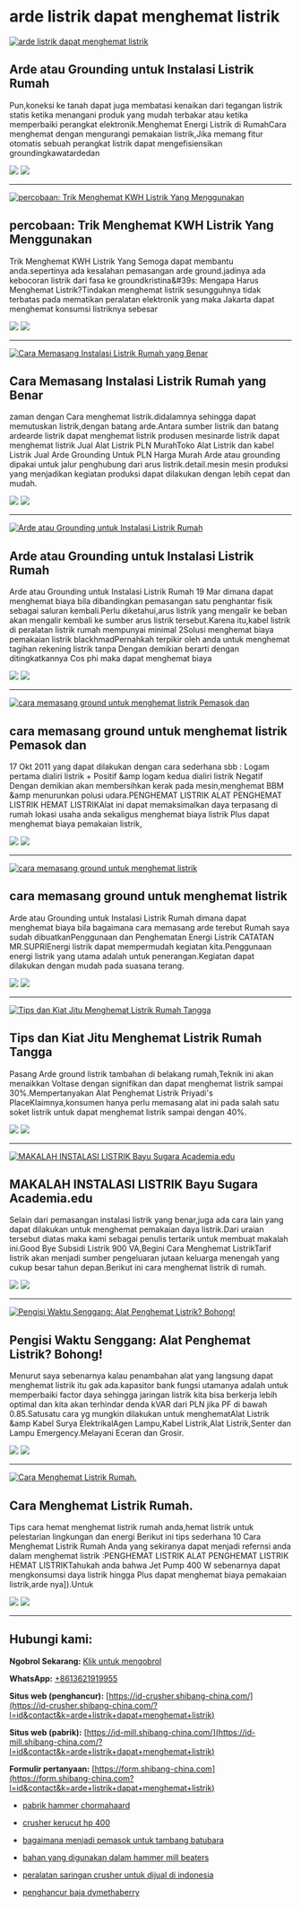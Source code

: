 # arde listrik dapat menghemat listrik

<a href="https://swt.shibang-china.com/?l=id&img&k=arde+listrik+dapat+menghemat+listrik" target="_blank">![arde listrik dapat menghemat listrik](http://static.shibang-china.com/all-800x300/1345.jpg)</a>

## Arde atau Grounding untuk Instalasi Listrik Rumah
Pun,koneksi ke tanah dapat juga membatasi kenaikan dari tegangan listrik statis ketika menangani produk yang mudah terbakar atau ketika memperbaiki perangkat elektronik.Menghemat Energi Listrik di RumahCara menghemat dengan mengurangi pemakaian listrik,Jika memang fitur otomatis sebuah perangkat listrik dapat mengefisiensikan groundingkawatardedan


<a href="https://whatsapp.shibangsoft.com/WhatsApp.php" target="_blank" title="WhatsApp">![](http://static.shibang-china.com/icon/whatsapp.png)</a> <a href="https://swt.shibang-china.com/?l=id&icon&k=arde+listrik+dapat+menghemat+listrik" target="_blank">![](http://static.shibang-china.com/icon/chat-id.png)</a>

---

<a href="https://swt.shibang-china.com/?l=id&img&k=arde+listrik+dapat+menghemat+listrik" target="_blank">![percobaan: Trik Menghemat KWH Listrik Yang Menggunakan](http://static.shibang-china.com/all-800x300/426.jpg)</a>

## percobaan: Trik Menghemat KWH Listrik Yang Menggunakan
Trik Menghemat KWH Listrik Yang Semoga dapat membantu anda.sepertinya ada kesalahan pemasangan arde ground.jadinya ada kebocoran listrik dari fasa ke groundkristina&#39s: Mengapa Harus Menghemat Listrik?Tindakan menghemat listrik sesungguhnya tidak terbatas pada mematikan peralatan elektronik yang maka Jakarta dapat menghemat konsumsi listriknya sebesar


<a href="https://whatsapp.shibangsoft.com/WhatsApp.php" target="_blank" title="WhatsApp">![](http://static.shibang-china.com/icon/whatsapp.png)</a> <a href="https://swt.shibang-china.com/?l=id&icon&k=arde+listrik+dapat+menghemat+listrik" target="_blank">![](http://static.shibang-china.com/icon/chat-id.png)</a>

---

<a href="https://swt.shibang-china.com/?l=id&img&k=arde+listrik+dapat+menghemat+listrik" target="_blank">![Cara Memasang Instalasi Listrik Rumah yang Benar](http://static.shibang-china.com/all-800x300/158.jpg)</a>

## Cara Memasang Instalasi Listrik Rumah yang Benar
zaman dengan Cara menghemat listrik.didalamnya sehingga dapat memutuskan listrik,dengan batang arde.Antara sumber listrik dan batang ardearde listrik dapat menghemat listrik produsen mesinarde listrik dapat menghemat listrik Jual Alat Listrik PLN MurahToko Alat Listrik dan kabel Listrik Jual Arde Grounding Untuk PLN Harga Murah Arde atau grounding dipakai untuk jalur penghubung dari arus listrik.detail.mesin mesin produksi yang menjadikan kegiatan produksi dapat dilakukan dengan lebih cepat dan mudah.


<a href="https://whatsapp.shibangsoft.com/WhatsApp.php" target="_blank" title="WhatsApp">![](http://static.shibang-china.com/icon/whatsapp.png)</a> <a href="https://swt.shibang-china.com/?l=id&icon&k=arde+listrik+dapat+menghemat+listrik" target="_blank">![](http://static.shibang-china.com/icon/chat-id.png)</a>

---

<a href="https://swt.shibang-china.com/?l=id&img&k=arde+listrik+dapat+menghemat+listrik" target="_blank">![Arde atau Grounding untuk Instalasi Listrik Rumah](http://static.shibang-china.com/all-800x300/1308.jpg)</a>

## Arde atau Grounding untuk Instalasi Listrik Rumah
Arde atau Grounding untuk Instalasi Listrik Rumah 19 Mar dimana dapat menghemat biaya bila dibandingkan pemasangan satu penghantar fisik sebagai saluran kembali.Perlu diketahui,arus listrik yang mengalir ke beban akan mengalir kembali ke sumber arus listrik tersebut.Karena itu,kabel listrik di peralatan listrik rumah mempunyai minimal 2Solusi menghemat biaya pemakaian listrik blackhmadPernahkah terpikir oleh anda untuk menghemat tagihan rekening listrik tanpa Dengan demikian berarti dengan ditingkatkannya Cos phi maka dapat menghemat biaya


<a href="https://whatsapp.shibangsoft.com/WhatsApp.php" target="_blank" title="WhatsApp">![](http://static.shibang-china.com/icon/whatsapp.png)</a> <a href="https://swt.shibang-china.com/?l=id&icon&k=arde+listrik+dapat+menghemat+listrik" target="_blank">![](http://static.shibang-china.com/icon/chat-id.png)</a>

---

<a href="https://swt.shibang-china.com/?l=id&img&k=arde+listrik+dapat+menghemat+listrik" target="_blank">![cara memasang ground untuk menghemat listrik Pemasok dan](http://static.shibang-china.com/all-800x300/1524.jpg)</a>

## cara memasang ground untuk menghemat listrik Pemasok dan
17 Okt 2011 yang dapat dilakukan dengan cara sederhana sbb : Logam pertama dialiri listrik + Positif &amp logam kedua dialiri listrik Negatif Dengan demikian akan membersihkan kerak pada mesin,menghemat BBM &amp menurunkan polusi udara.PENGHEMAT LISTRIK ALAT PENGHEMAT LISTRIK HEMAT LISTRIKAlat ini dapat memaksimalkan daya terpasang di rumah lokasi usaha anda sekaligus menghemat biaya listrik Plus dapat menghemat biaya pemakaian listrik,


<a href="https://whatsapp.shibangsoft.com/WhatsApp.php" target="_blank" title="WhatsApp">![](http://static.shibang-china.com/icon/whatsapp.png)</a> <a href="https://swt.shibang-china.com/?l=id&icon&k=arde+listrik+dapat+menghemat+listrik" target="_blank">![](http://static.shibang-china.com/icon/chat-id.png)</a>

---

<a href="https://swt.shibang-china.com/?l=id&img&k=arde+listrik+dapat+menghemat+listrik" target="_blank">![cara memasang ground untuk menghemat listrik](http://static.shibang-china.com/all-800x300/1340.jpg)</a>

## cara memasang ground untuk menghemat listrik
Arde atau Grounding untuk Instalasi Listrik Rumah dimana dapat menghemat biaya bila bagaimana cara memasang arde terebut Rumah saya sudah dibuatkanPenggunaan dan Penghematan Energi Listrik CATATAN MR.SUPRIEnergi listrik dapat mempermudah kegiatan kita.Penggunaan energi listrik yang utama adalah untuk penerangan.Kegiatan dapat dilakukan dengan mudah pada suasana terang.


<a href="https://whatsapp.shibangsoft.com/WhatsApp.php" target="_blank" title="WhatsApp">![](http://static.shibang-china.com/icon/whatsapp.png)</a> <a href="https://swt.shibang-china.com/?l=id&icon&k=arde+listrik+dapat+menghemat+listrik" target="_blank">![](http://static.shibang-china.com/icon/chat-id.png)</a>

---

<a href="https://swt.shibang-china.com/?l=id&img&k=arde+listrik+dapat+menghemat+listrik" target="_blank">![Tips dan Kiat Jitu Menghemat Listrik Rumah Tangga](http://static.shibang-china.com/all-800x300/177.jpg)</a>

## Tips dan Kiat Jitu Menghemat Listrik Rumah Tangga
Pasang Arde ground listrik tambahan di belakang rumah,Teknik ini akan menaikkan Voltase dengan signifikan dan dapat menghemat listrik sampai 30%.Mempertanyakan Alat Penghemat Listrik Priyadi's PlaceKlaimnya,konsumen hanya perlu memasang alat ini pada salah satu soket listrik untuk dapat menghemat listrik sampai dengan 40%.


<a href="https://whatsapp.shibangsoft.com/WhatsApp.php" target="_blank" title="WhatsApp">![](http://static.shibang-china.com/icon/whatsapp.png)</a> <a href="https://swt.shibang-china.com/?l=id&icon&k=arde+listrik+dapat+menghemat+listrik" target="_blank">![](http://static.shibang-china.com/icon/chat-id.png)</a>

---

<a href="https://swt.shibang-china.com/?l=id&img&k=arde+listrik+dapat+menghemat+listrik" target="_blank">![MAKALAH INSTALASI LISTRIK Bayu Sugara Academia.edu](http://static.shibang-china.com/all-800x300/858.jpg)</a>

## MAKALAH INSTALASI LISTRIK Bayu Sugara Academia.edu
Selain dari pemasangan instalasi listrik yang benar,juga ada cara lain yang dapat dilakukan untuk menghemat pemakaian daya listrik.Dari uraian tersebut diatas maka kami sebagai penulis tertarik untuk membuat makalah ini.Good Bye Subsidi Listrik 900 VA,Begini Cara Menghemat ListrikTarif listrik akan menjadi sumber pengeluaran jutaan keluarga menengah yang cukup besar tahun depan.Berikut ini cara menghemat listrik di rumah.


<a href="https://whatsapp.shibangsoft.com/WhatsApp.php" target="_blank" title="WhatsApp">![](http://static.shibang-china.com/icon/whatsapp.png)</a> <a href="https://swt.shibang-china.com/?l=id&icon&k=arde+listrik+dapat+menghemat+listrik" target="_blank">![](http://static.shibang-china.com/icon/chat-id.png)</a>

---

<a href="https://swt.shibang-china.com/?l=id&img&k=arde+listrik+dapat+menghemat+listrik" target="_blank">![Pengisi Waktu Senggang: Alat Penghemat Listrik? Bohong!](http://static.shibang-china.com/all-800x300/1320.jpg)</a>

## Pengisi Waktu Senggang: Alat Penghemat Listrik? Bohong!
Menurut saya sebenarnya kalau penambahan alat yang langsung dapat menghemat listrik itu gak ada.kapasitor bank fungsi utamanya adalah untuk memperbaiki factor daya sehingga jaringan listrik kita bisa berkerja lebih optimal dan kita akan terhindar denda kVAR dari PLN jika PF di bawah 0.85.Satusatu cara yg mungkin dilakukan untuk menghematAlat Listrik &amp Kabel Surya ElektrikalAgen Lampu,Kabel Listrik,Alat Listrik,Senter dan Lampu Emergency.Melayani Eceran dan Grosir.


<a href="https://whatsapp.shibangsoft.com/WhatsApp.php" target="_blank" title="WhatsApp">![](http://static.shibang-china.com/icon/whatsapp.png)</a> <a href="https://swt.shibang-china.com/?l=id&icon&k=arde+listrik+dapat+menghemat+listrik" target="_blank">![](http://static.shibang-china.com/icon/chat-id.png)</a>

---

<a href="https://swt.shibang-china.com/?l=id&img&k=arde+listrik+dapat+menghemat+listrik" target="_blank">![Cara Menghemat Listrik Rumah.](http://static.shibang-china.com/all-800x300/988.jpg)</a>

## Cara Menghemat Listrik Rumah.
Tips cara hemat menghemat listrik rumah anda,hemat listrik untuk pelestarian lingkungan dan energi Berikut ini tips sederhana 10 Cara Menghemat Listrik Rumah Anda yang sekiranya dapat menjadi refernsi anda dalam menghemat listrik :PENGHEMAT LISTRIK ALAT PENGHEMAT LISTRIK HEMAT LISTRIKTahukah anda bahwa Jet Pump 400 W sebenarnya dapat mengkonsumsi daya listrik hingga Plus dapat menghemat biaya pemakaian listrik,arde nya]).Untuk


<a href="https://whatsapp.shibangsoft.com/WhatsApp.php" target="_blank" title="WhatsApp">![](http://static.shibang-china.com/icon/whatsapp.png)</a> <a href="https://swt.shibang-china.com/?l=id&icon&k=arde+listrik+dapat+menghemat+listrik" target="_blank">![](http://static.shibang-china.com/icon/chat-id.png)</a>

---
## Hubungi kami:

**Ngobrol Sekarang:** [Klik untuk mengobrol](https://swt.shibang-china.com?l=id&contact&k=arde+listrik+dapat+menghemat+listrik)

**WhatsApp:**  [+8613621919955](https://whatsapp.shibangsoft.com/WhatsApp.php)

**Situs web (penghancur):** [https://id-crusher.shibang-china.com/](https://id-crusher.shibang-china.com/?l=id&contact&k=arde+listrik+dapat+menghemat+listrik)

**Situs web (pabrik):** [https://id-mill.shibang-china.com/](https://id-mill.shibang-china.com/?l=id&contact&k=arde+listrik+dapat+menghemat+listrik)

**Formulir pertanyaan:** [https://form.shibang-china.com](https://form.shibang-china.com?l=id&contact&k=arde+listrik+dapat+menghemat+listrik)

* [pabrik hammer chormahaard](../49/pabrik%20hammer%20chormahaard.md)

* [crusher kerucut hp 400](../48/crusher%20kerucut%20hp%20400.md)

* [bagaimana menjadi pemasok untuk tambang batubara](../43/bagaimana%20menjadi%20pemasok%20untuk%20tambang%20batubara.md)

* [bahan yang digunakan dalam hammer mill beaters](../50/bahan%20yang%20digunakan%20dalam%20hammer%20mill%20beaters.md)

* [peralatan saringan crusher untuk dijual di indonesia](../48/peralatan%20saringan%20crusher%20untuk%20dijual%20di%20indonesia.md)

* [penghancur baja dymethaberry](../48/penghancur%20baja%20dymethaberry.md)
